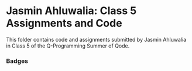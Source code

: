 # Jasmin Ahluwalia: Class 5 Assignments and Code
This folder contains code and assignments submitted by Jasmin Ahluwalia in Class 5 of the Q-Programming Summer of Qode.
### Badges